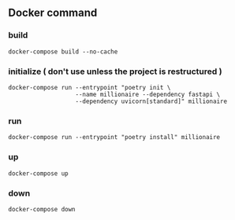 ## Docker command

### build
```shell
docker-compose build --no-cache
```
### initialize ( **don't use unless the project is restructured** )
```shell
docker-compose run --entrypoint "poetry init \
                   --name millionaire --dependency fastapi \
                   --dependency uvicorn[standard]" millionaire
```


### run
```shell
docker-compose run --entrypoint "poetry install" millionaire  
```

### up
```shell
docker-compose up
```
### down
```shell
docker-compose down
```